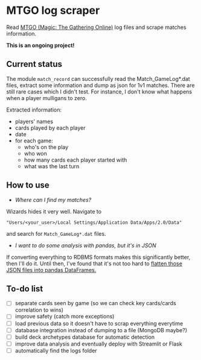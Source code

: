 # MTGO log scraper
Read [MTGO (Magic: The Gathering Online)](https://magic.wizards.com/en/mtgo) log files and scrape matches information.

**This is an ongoing project!**

## Current status
The module `match_record` can successfully read the Match_GameLog*.dat files, extract some information and dump as json for 1v1 matches.
There are still rare cases which I didn't test. For instance, I don't know what happens when a player mulligans to zero.

Extracted information:
- players' names
- cards played by each player
- date
- for each game:
  - who's on the play
  - who won
  - how many cards each player started with
  - what was the last turn
  
 ## How to use
 - *Where can I find my matches?*
 
 Wizards hides it very well. Navigate to
 ```
 "Users/<your_user>/Local Settings/Application Data/Apps/2.0/Data"
 ```
 and search for `Match_GameLog*.dat` files.
 
 - *I want to do some analysis with pandas, but it's in JSON*
 
 If converting everything to RDBMS formats makes this significantly better, then I'll do it. Until then, I've found that it's not too hard to [flatten those JSON files into pandas DataFrames.](https://www.kaggle.com/jboysen/quick-tutorial-flatten-nested-json-in-pandas)
  
 ## To-do list
 - [ ] separate cards seen by game (so we can check key cards/cards correlation to wins)
 - [ ] improve safety (catch more exceptions)
 - [ ] load previous data so it doesn't have to scrap everything everytime
 - [ ] database integration instead of dumping to a file (MongoDB maybe?)
 - [ ] build deck archetypes database for automatic detection
 - [ ] improve data analysis and eventually deploy with Streamlit or Flask
 - [ ] automatically find the logs folder
